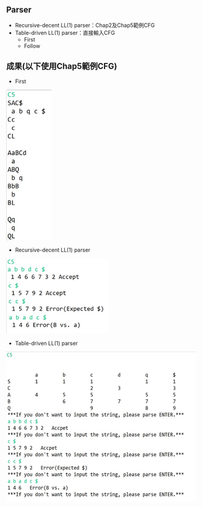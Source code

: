 ## Parser
+ Recursive-decent LL(1) parser：Chap2及Chap5範例CFG
+ Table-driven LL(1) parser：直接輸入CFG
  - First
  - Follow

## 成果(以下使用Chap5範例CFG)
+ First

<img src="https://raw.githubusercontent.com/gigilin7/Compiler/main/picture/FIRST.jpg" height=400>

+ Recursive-decent LL(1) parser

<img src="https://raw.githubusercontent.com/gigilin7/Compiler/main/picture/RD5.jpg" height=200>

+ Table-driven LL(1) parser

<img src="https://raw.githubusercontent.com/gigilin7/Compiler/main/picture/TD.jpg" height=400>
